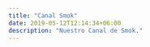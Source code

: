 ```yaml
---
title: "Canal Smok"
date: 2019-05-12T12:14:34+06:00
description: "Nuestro Canal de Smok."
---
```


<div id="youtubeContainer"></div>
